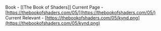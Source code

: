 Book - [[The Book of Shaders]]
Current Page - [https://thebookofshaders.com/05/](https://thebookofshaders.com/05/)
Current Relevant - [https://thebookofshaders.com/05/kynd.png](https://thebookofshaders.com/05/kynd.png)
